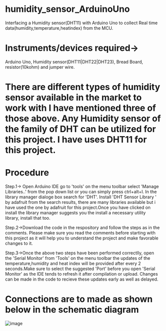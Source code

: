 # humidity_sensor_ArduinoUno
 Interfacing a Humidity sensor(DHT11) with Arduino Uno to collect Real time data(humidity,temperature,heatindex) from the MCU.
# Instruments/devices required->
 Arduino Uno, Humidity sensor(DHT11|DHT22|DHT23), Bread Board, resistor(10kohm) and jumper wire.
#
# There are different types of humidity sensor available in the market to work with I have mentioned three of those above. Any Humidity sensor of the family of DHT can be utilized   for this project. I have uses DHT11 for this project.
# Procedure
 Step.1-> Open Arduino IDE go to 'tools' on the menu toolbar select 'Manage Libraries..' from the pop down list or you can simply press ctrl+alt+I. In the library manager dialoge   box search for 'DHT'. Install 'DHT Sensor Library ' by adafruit from the search results, there are many libraries available but i have used the one by adafruit for this   project.Once you have clicked on install the library manager suggests you the install a necessary utility library, install that too. 
 
 Step.2->Download the code in the respository and follow the steps as in the comments. Please make sure you read the comments before starting with this project as it will help you to understand the project and make favorable changes to it.
 
 Step.3->Once the above two steps have been performed correctlly, open the 'Serial Monitor' from 'Tools' on the menu toolbar the updates of the temperature,humidity and heat index will be provided after every 2 seconds.Make sure to select the suggested 'Port' before you open 'Serial Monitor' as the IDE tends to refresh it after compilation or upload. Changes can be made in the code to recieve these updates early as well as delayed.
# Connections are to made as shown below in the schematic diagram

![image](https://user-images.githubusercontent.com/51018258/119387785-0c9cc500-bce7-11eb-9f47-d4b754293c24.png)

